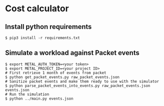 # Cost calculator

## Install python requirements

```
$ pip3 install -r requirements.txt
```

## Simulate a workload against Packet events

```
$ export METAL_AUTH_TOKEN=<your token>
$ export METAL_PROJECT_ID=<your project ID>
# First retrieve 1 month of events from packet
$ python get_packet_events.py raw_packet_events.json
# Sanitize packet events and make them ready to use with the simulator
$ python parse_packet_events_into_events.py raw_packet_events.json events.json
# Run the simulation
$ python ../main.py events.json
```